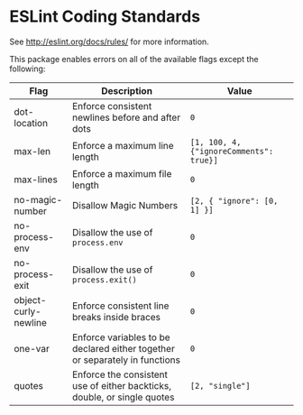 # ESLint Coding Standards

See http://eslint.org/docs/rules/ for more information.

This package enables errors on all of the available flags except the following:

| Flag | Description | Value |
|------|-------------|--------|
| dot-location | Enforce consistent newlines before and after dots | `0` |
| max-len | Enforce a maximum line length | `[1, 100, 4, {"ignoreComments": true}]` |
| max-lines | Enforce a maximum file length | `0` |
| no-magic-number | Disallow Magic Numbers | `[2, { "ignore": [0, 1] }]` |
| no-process-env | Disallow the use of `process.env` | `0` |
| no-process-exit | Disallow the use of `process.exit()` | `0` |
| object-curly-newline | Enforce consistent line breaks inside braces | `0` |
| one-var | Enforce variables to be declared either together or separately in functions | `0` |
| quotes | Enforce the consistent use of either backticks, double, or single quotes | `[2, "single"]` |
